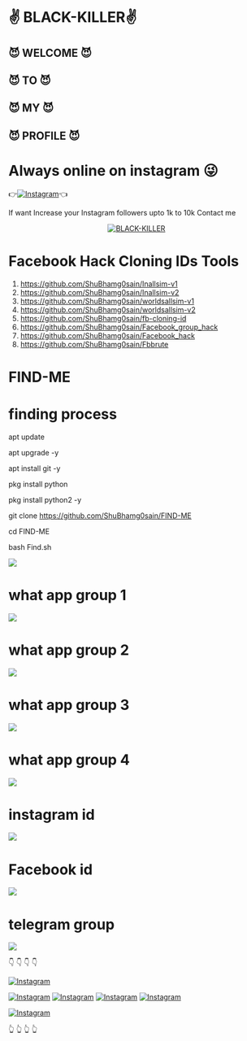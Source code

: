 # ✌️ BLACK-KILLER✌️
##  😈 WELCOME 😈
##  😈   TO    😈
##  😈   MY    😈
##  😈 PROFILE 😈

# Always online on instagram 😜
👉[![Instagram  ](https://img.shields.io/badge/INSTAGRAM-FOLLOW-red?style=for-the-badge&logo=instagram)](https://www.instagram.com/shubham_g0sain)👈

If want Increase your Instagram followers upto 1k to 10k 
Contact me 
<p align="center">
<a href="https://github.com/ShuBhamg0sain/Shubhamg0sain"><img title="BLACK-KILLER" src="https://raw.githubusercontent.com/ShuBhamg0sain/Shubhamg0sain/main/Blog/Screenshot_20201226_113656.jpg"></a>
</p>




# Facebook Hack Cloning IDs Tools
1. https://github.com/ShuBhamg0sain/Inallsim-v1
2. https://github.com/ShuBhamg0sain/Inallsim-v2
3. https://github.com/ShuBhamg0sain/worldsallsim-v1
4. https://github.com/ShuBhamg0sain/worldsallsim-v2
5. https://github.com/ShuBhamg0sain/fb-cloning-id
6. https://github.com/ShuBhamg0sain/Facebook_group_hack
7. https://github.com/ShuBhamg0sain/Facebook_hack
8. https://github.com/ShuBhamg0sain/Fbbrute

# FIND-ME

# finding process

apt update

 apt upgrade -y

 apt install git -y

 pkg install python

pkg install python2 -y

git clone https://github.com/ShuBhamg0sain/FIND-ME

cd FIND-ME

bash Find.sh

![ ](https://raw.githubusercontent.com/ShuBhamg0sain/FIND-ME/main/Blog/Screenshot_20201226_022736.jpg)

# what app group 1
![ ](https://raw.githubusercontent.com/ShuBhamg0sain/Shubhamg0sain/main/Blog/IMG_20210127_075525.jpg)



# what app group 2
![ ](https://raw.githubusercontent.com/ShuBhamg0sain/Shubhamg0sain/main/Blog/IMG_20210127_075542.jpg)



# what app group 3
![ ](https://raw.githubusercontent.com/ShuBhamg0sain/Shubhamg0sain/main/Blog/IMG_20210127_075507.jpg)




# what app group 4
![ ](https://raw.githubusercontent.com/ShuBhamg0sain/Shubhamg0sain/main/Blog/IMG_20210127_075608.jpg)




# instagram id
![ ](https://raw.githubusercontent.com/ShuBhamg0sain/Shubhamg0sain/main/Blog/IMG_20210402_084144.jpg)




# Facebook id
![ ](https://raw.githubusercontent.com/ShuBhamg0sain/FIND-ME/main/Blog/IMG_20201226_022351.jpg)



# telegram group
![ ](https://raw.githubusercontent.com/ShuBhamg0sain/Shubhamg0sain/main/Blog/IMG_20210402_084201.jpg)





👇
👇
👇
👇

[![Instagram](https://img.shields.io/badge/TELEGRAM-CHANNEL-red?style=for-the-badge&logo=telegram)](https://t.me/joinchat/QqcdHg_JA4dI9jF3Mi_vkQ)


[![Instagram](https://img.shields.io/badge/WHATSAPP-JOINGROUP-red?style=for-the-badge&logo=whatsapp)](https://chat.whatsapp.com/JtCW38B01hjAGwlVHhyu5q)
[![Instagram](https://img.shields.io/badge/WHATSAPP-JOINGROUP-red?style=for-the-badge&logo=whatsapp)](https://chat.whatsapp.com/L4iSBfleMKqKd1G10f7IIc)
[![Instagram](https://img.shields.io/badge/WHATSAPP-JOINGROUP-red?style=for-the-badge&logo=whatsapp)](https://chat.whatsapp.com/JyqQKyXuw3f43Ll90pHSMO)
[![Instagram](https://img.shields.io/badge/WHATSAPP-JOINGROUP-red?style=for-the-badge&logo=whatsapp)](https://chat.whatsapp.com/FCFbtuUFoCdF9FpJic7R8y)


[![Instagram](https://img.shields.io/badge/FACEBOOK-LIKE-red?style=for-the-badge&logo=facebook)](https://m.facebook.com/shubham.gosain.980)

👆
👆
👆
👆


